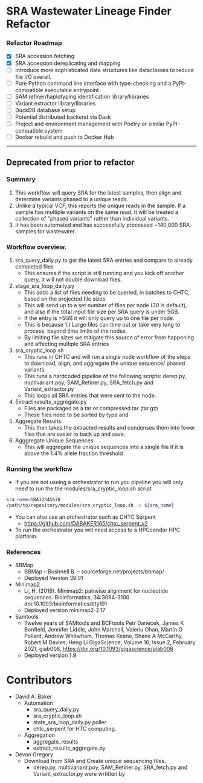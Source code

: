 # SRA Wastewater Lineage Finder Refactor

### Refactor Roadmap

- [x] SRA accession fetching
- [x] SRA accession dereplicating and mapping
- [ ] Introduce more sophisticated data structures like dataclasses to reduce file I/O overall.
- [ ] Pure Python command line interface with type-checking and a PyPI-compatible executable entrypoint
- [ ] SAM refiner/haplotyping identification library/libraries
- [ ] Variant extractor library/libraries
- [ ] DuckDB database setup
- [ ] Potential distributed backend via Dask
- [ ] Project and environment management with Poetry or similar PyPI-compatible system
- [ ] Docker rebuild and push to Docker Hub

---

## Deprecated from prior to refactor

### Summary

1. This workflow will query SRA for the latest samples, then align and determine variants phased to a unique reads.
2. Unlike a typical VCF, this reports the unique reads in the sample. If a sample has multiple variants on the same read, it will be treated a collection of "phased variants" rather than individual variants.
3. It has been automated and has successfully processed ~140,000 SRA samples for wastewater.

### Workflow overview.

1. sra_query_daily.py to get the latest SRA entries and compare to already completed files
   - This ensures if the script is still running and you kick off another query, it will not double download files.
2. stage_sra_loop_daily.py
   - This adds a list of files needing to be queried, in batches to CHTC, based on the projected file sizes
   - This will send up to a set number of files per node (30 is default), and also if the total input file size per SRA query is under 5GB.
   - If the entry is >5GB it will only query up to one file per node.
   - This is because 1.) Large files can time out or take very long to process, beyond time limits of the nodes.
   - By limiting file sizes we mitigate this source of error from happening and affecting multiple SRA entries
3. sra_cryptic_loop.sh
   - This runs in CHTC and will run a single node workflow of the steps to download, align, and aggregate the unique sequence/ phased variants
   - This runs a hardcoded pipeline of the following scripts: derep.py, multivariant.poy, SAM_Refiner.py, SRA_fetch.py and Variant_extractor.py
   - This loops all SRA entries that were sent to the node.
4. Extract results_aggregate.py
   - Files are packaged as a tar or compressed tar (tar.gz)
   - These files need to be sorted by type and
5. Aggregate Results
   - This then takes the extracted results and condenses them into fewer files that are easier to back up and save.
6. Agggregate Unique Sequences
   - This will aggregate the unique sequences into a single file if it is above the 1.4% allele fraction threshold

### Running the workflow

- If you are not useing a orchestrator to run you pipeline you will only need to run the the modules/sra_cryptic_loop.sh script

```bash
sra_name=SRA12345678
/path/to/repository/modules/sra_cryptic_loop.sh -s ${sra_name}

```

- You can also use an orchestrator such as CHTC Serpent
  - https://github.com/DABAKER165/chtc_serpent_v2
- To run the orchestrator you will need access to a HPCcondor HPC platform.

### References

- BBMap
  - BBMap – Bushnell B. – sourceforge.net/projects/bbmap/
  - Deployed Version 39.01
- Minimap2
  - Li, H. (2018). Minimap2: pairwise alignment for nucleotide sequences. Bioinformatics, 34:3094-3100. doi:10.1093/bioinformatics/bty191
  - Deployed version minimap2-2.17
- Samtools
  - Twelve years of SAMtools and BCFtools
    Petr Danecek, James K Bonfield, Jennifer Liddle, John Marshall, Valeriu Ohan, Martin O Pollard, Andrew Whitwham, Thomas Keane, Shane A McCarthy, Robert M Davies, Heng Li
    GigaScience, Volume 10, Issue 2, February 2021, giab008, https://doi.org/10.1093/gigascience/giab008
  - Deployed version 1.9

# Contributors

- David A. Baker
  - Automation
    - sra_query_daily.py
    - sra_cryptic_loop.sh
    - state_sra_loop_daily.py poller
    - chtc_serpent for HTC computing.
  - Aggregation
    - aggregate_results
    - extract_results_aggregate.py
- Devon Gregory
  - Download from SRA and Create unique sequencing files.
    - derep.py, multivariant.poy, SAM_Refiner.py, SRA_fetch.py and Variant_extractor.py were wrtitten by
